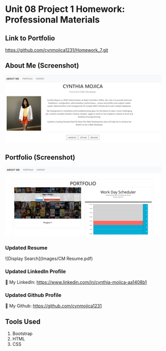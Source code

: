 # Unit 08 Project 1 Homework: Professional Materials

## Link to Portfolio

https://github.com/cynmojica1231/Homework_7.git

## About Me (Screenshot)

![Display Search](Images/AboutMe.jpg)

## Portfolio (Screenshot)

![Display Search](Images/portfolio.jpg)

### Updated Resume

![Display Search](Images/CM Resume.pdf)

### Updated LinkedIn Profile

💁 My LinkedIn: https://www.linkedin.com/in/cynthia-mojica-aa1408b1

### Updated Github Profile

💁 My Github: https://github.com/cynmojica1231

## Tools Used

1. Bootstrap
2. HTML
3. CSS
